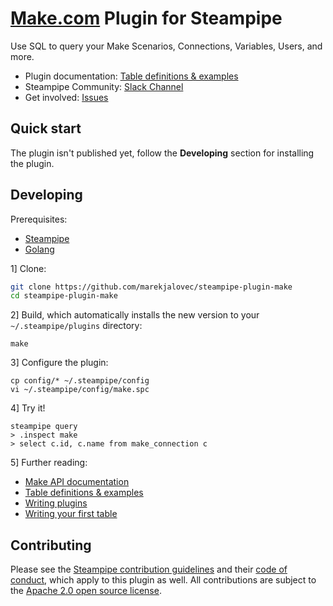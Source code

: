 # [Make.com](https://www.make.com/en) Plugin for Steampipe

Use SQL to query your Make Scenarios, Connections, Variables, Users, and more.

- Plugin documentation: [Table definitions & examples](https://github.com/marekjalovec/steampipe-plugin-make/tree/main/docs/tables)
- Steampipe Community: [Slack Channel](https://steampipe.io/community/join)
- Get involved: [Issues](https://github.com/marekjalovec/steampipe-plugin-make/issues)

## Quick start

The plugin isn't published yet, follow the **Developing** section for installing the plugin.

## Developing

Prerequisites:

- [Steampipe](https://steampipe.io/downloads)
- [Golang](https://golang.org/doc/install)

1] Clone:

```sh
git clone https://github.com/marekjalovec/steampipe-plugin-make
cd steampipe-plugin-make
```

2] Build, which automatically installs the new version to your `~/.steampipe/plugins` directory:

```
make
```

3] Configure the plugin:

```
cp config/* ~/.steampipe/config
vi ~/.steampipe/config/make.spc
```

4] Try it!

```
steampipe query
> .inspect make
> select c.id, c.name from make_connection c
```

5] Further reading:

- [Make API documentation](https://www.make.com/en/api-documentation)
- [Table definitions & examples](https://github.com/marekjalovec/steampipe-plugin-make/tree/main/docs/tables)
- [Writing plugins](https://steampipe.io/docs/develop/writing-plugins)
- [Writing your first table](https://steampipe.io/docs/develop/writing-your-first-table)

## Contributing

Please see the [Steampipe contribution guidelines](https://github.com/turbot/steampipe/blob/main/CONTRIBUTING.md) and their [code of conduct](https://github.com/turbot/steampipe/blob/main/CODE_OF_CONDUCT.md), which apply to this plugin as well. All contributions are subject to the [Apache 2.0 open source license](https://github.com/turbot/steampipe-plugin-aws/blob/main/LICENSE).
